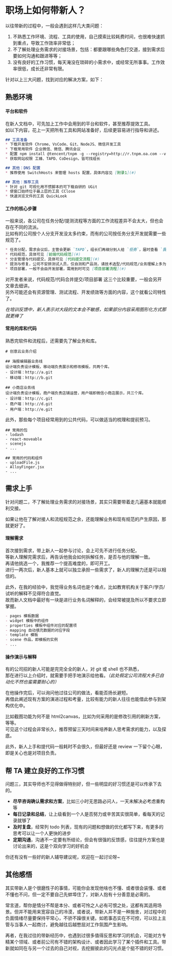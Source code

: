 # 职场上如何带新人？

以往带新的过程中，一般会遇到这样几大类问题：

1. 不熟悉工作环境、流程、工具的使用，自己摸索比较耗费时间，也很难快速抓到重点，导致工作效率非常低；
2. 不了解处理业务需求的对接场景，包括：都要跟哪些角色打交道，接到需求后要如何沟通和跟进等等；
3. 没有良好的工作习惯，每天淹没在琐碎的小需求中，或经常无所事事。工作效率很低，成长还非常有限。

针对以上三大问题，找到对应的解决方案，如下：

## 熟悉环境

#### 平台和软件

在新人文档中，可先加上工作中会用到的平台和软件，甚至推荐提效工具。   
如以下内容，花上一天把所有工具和网站准备好，后续更容易进行指导和讲述。

```md
## 工具准备
* 下载开发软件 Chrome、VsCode、Git、NodeJS、微信开发工具
* 下载常用软件 企业微信、微信、腾讯会议
* 配置 npm install @tencent/tnpm -g --registry=http://r.tnpm.oa.com --verbose
* 获取网站权限 工蜂、TAPD、CoDesign，皆可找组长

## 其他：DNS 配置
* 推荐使用 SwitchHosts 来管理 hosts 配置，具体内容见 [附录1](#)

## 其他：推荐工具
* 针对 git 可视化用不惯脚本的可下载自研的 UGit
* 使窗口始终位于最上层的工具 CClose
* 快速浏览文件的工具 QuickLook
```

#### 工作的核心步骤

一般来说，各公司在任务分配/提测流程等方面的工作流程差异不会太大，但也会存在不同的流派。  
比如有的公司按个人分支开发没太多约束，而有的公司按任务分支开发就需要一些规范了。  

```md
* 任务分配，需求会议后，主管会更新 `TAPD`，组长们再细分到人给 `任务`，届时查看 `我的待办` 即可
* 代码规范，具体可见 [前端代码规范](#)
* 分支管理与代码提交，具体可见 [代码提交流程](#)
* 提测与修复，公司不安排测试人员，仅自测和产品测，请技术选型/代码规范/业务理解上多为自己的代码负责
* 项目部署，一般不会由开发部署，需用到时可见 [项目部署流程](#)
```

对开发者来说，代码规范/代码合并提交/项目部署 这三个比较重要，一般会另开文章去细讲。  
另外可能还会有资源管理、测试流程、开发绩效等方面的内容，这个就看公司特性了。

*在培训反馈中，新人表示对大段的文本会不敏感，如果部分内容采用图形化方式那就更棒了*

#### 常用的库和代码

熟悉完软件和流程后，还需要先了解业务和库。  

```
# 创意云业务介绍

## 海报编辑器业务线
设计端负责设计模板，移动端负责展示和修改模板，共两个库。
- 设计端：http://a.git
- 移动端：http://b.git

## 小商店业务线
设计端负责设计模板，商户端负责店铺运营，用户端即微信小商店展示，共三个库。
- 设计端：http://c.git
- 商户端：http://d.git
- 用户端：http://e.git
```

此外，那些每个项目经常用到的公共代码，可以做适当的梳理和提前预习。

```
## 常用的包
- lodash
- react-moveable
- scenejs
- ...

## 常用的代码和组件
- uploadFile.js
- AlloyFinger.jsx
- ...
```

## 需求上手

针对问题二，不了解处理业务需求的对接场景，其实只需要带着走几遍基本就能顺利交接。  

如果让他在了解对接人和流程规范之余，还能理解业务和现有规范的产生原因，那就更好了。  

#### 理解需求

首次接到需求，带上新人一起参与讨论，会上可先不进行任务分配，  
等新人理解完需求后，再告诉他我会如何拆解任务，是否与他的理解一致。  
再请他挑选一个，我推荐一个提高难度的，即可开工。  
进行一两次后，新人基本上就可以独立承担一些需求了，新人的理解力还是可以相信的。  

此外，在我的经验中，我觉得业务名词也是个难点，比如教育机构关于客户/学员/试听的解释不见得符合直觉。  
故而新人文档中最好有一块是进行业务名词解释的，会经常被提及所以不要求立即掌握。

```md
- pages 模板数据
- widget 模板中的组件
- properties 模板中组件对应的配置项
- mapping 自动填充数据的对应字段
- template 模板
- scene 作品，即模板的实例
- ...
```

#### 操作演示与解释

有的公司招的新人可能是完完全全的新人，对 git 或 shell 也不熟悉，  
那在进行以上介绍时，就需要手把手地演示给他看。*（此处假定公司流程大多已自动化不然也蛮需要耐心的）*  

在他操作完后，可以询问他过往公司的做法，看能否扬长避短。  
再借此阐述现有方案的演进过程和考量，比较有能力的新人往往也能借此参与到架构优化中。 

比如截图功能为何不是 html2canvas，比如为何采用的是修改引用的刷新方案，等等。   
可见这个过程会非常长久，推荐预留三天时间来培养新人思考需求的能力，以及探底。

此外，新人上手和提代码一般耗时不会很久，但最好还是 review 一下留个心眼，即是关心也是对项目负责。

## 帮 TA 建立良好的工作习惯

问题三，其实导师也不见得做得特别好，但一些明显的好习惯还是可以传承下去的。

- **尽早咨询确认需求和方案**，比如三小时无思路必问人，一天未解决必考虑重构等
- **每日记录和总结**，让上级看到一个人是否努力或辛苦其实很简单，看每天的记录就够了
- **及时复盘**，经常列 todo 列表，现有的问题和想做的优化都写下来，有更多的思考可以让一个人更快的进步
- **定期沟通**，沟通不一定要有所结论，但会有很强的反馈感，往往提升方案也是讨论出来的，这是个双向学习的好机会

你还有没有一些好的新人辅导建议呢，欢迎在一起讨论呀~

## 其他感悟

其实带新人是个很磨性子的事情，可能你会发现他啥也不懂、或者很会装懂、或者不懂也不问，但一定不要自己先蚌埠住了，对新人抱有十分善意是必需的。

常言道，帮你是情分不帮是本分、或者可怜之人必有可恨之处，这都有其适用场景。但并不能用来宽容自己的冷漠，或者说，带新人并不是一种施舍，对过程中的负面情绪尽量要保持平常心，不骄不躁很关键。如若事态实在不可控，可以拉上主管与当事人一起商讨，避免越往后越憋屈对工作氛围产生影响。

再者，在我过往的带新经历中，也遇到过很多值得反思和学习的机会，可能对方专精某个领域、或者前公司有不错的架构设计、或者因此学习了某个插件和工具。带新就如同在与另一个过去的自己对视，去挖掘彼此的闪光点是个挺不错的好习惯。
